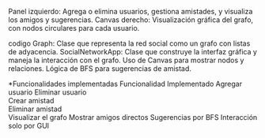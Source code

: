 Panel izquierdo: Agrega o elimina usuarios, gestiona amistades, y visualiza los amigos y sugerencias.
Canvas derecho: Visualización gráfica del grafo, con nodos circulares para cada usuario.

codigo
Graph: Clase que representa la red social como un grafo con listas de adyacencia.
SocialNetworkApp: Clase que construye la interfaz gráfica y maneja la interacción con el grafo.
Uso de Canvas para mostrar nodos y relaciones.
Lógica de BFS para sugerencias de amistad.

*Funcionalidades implementadas
Funcionalidad	Implementado
Agregar usuario	
Eliminar usuario	
Crear amistad	
Eliminar amistad	
Visualizar el grafo	
Mostrar amigos directos	
Sugerencias por BFS	
Interacción solo por GUI	
